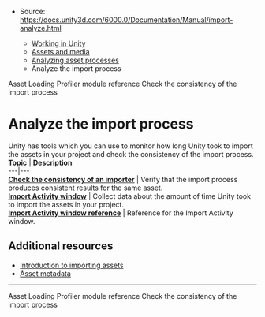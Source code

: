 * Source: https://docs.unity3d.com/6000.0/Documentation/Manual/import-analyze.html

  * [Working in Unity](https://docs.unity3d.com/6000.0/Documentation/Manual/working-in-unity.html)
  * [Assets and media](https://docs.unity3d.com/6000.0/Documentation/Manual/assets-and-media.html)
  * [Analyzing asset processes](https://docs.unity3d.com/6000.0/Documentation/Manual/assets-optimizing.html)
  * Analyze the import process


[](https://docs.unity3d.com/6000.0/Documentation/Manual/profiler-asset-loading-module.html)
Asset Loading Profiler module reference
[](https://docs.unity3d.com/6000.0/Documentation/Manual/ImporterConsistency.html)
Check the consistency of the import process
# Analyze the import process
Unity has tools which you can use to monitor how long Unity took to import the assets in your project and check the consistency of the import process.
**Topic** | **Description**  
---|---  
**[Check the consistency of an importer](https://docs.unity3d.com/6000.0/Documentation/Manual/ImporterConsistency.html)** | Verify that the import process produces consistent results for the same asset.  
**[Import Activity window](https://docs.unity3d.com/6000.0/Documentation/Manual/ImportActivityWindow.html)** | Collect data about the amount of time Unity took to import the assets in your project.  
**[Import Activity window reference](https://docs.unity3d.com/6000.0/Documentation/Manual/import-activity-window-reference.html)** | Reference for the Import Activity window.  
## Additional resources
  * [Introduction to importing assets](https://docs.unity3d.com/6000.0/Documentation/Manual/ImportingAssets.html)
  * [Asset metadata](https://docs.unity3d.com/6000.0/Documentation/Manual/AssetMetadata.html)


* * *
[](https://docs.unity3d.com/6000.0/Documentation/Manual/profiler-asset-loading-module.html)
Asset Loading Profiler module reference
[](https://docs.unity3d.com/6000.0/Documentation/Manual/ImporterConsistency.html)
Check the consistency of the import process
